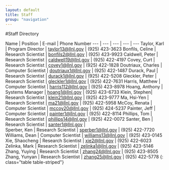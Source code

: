 ```yaml
---
layout: default
title: Staff
group: "navigation"
---
```


#Staff Directory

Name | Position | E-mail | Phone Number
--- | --- | --- | --- | ---
Taylor, Karl | Program Director |	taylor13@llnl.gov |	(925) 423-3623
Bonfils, Celine	| Research Scientist | bonfils2@llnl.gov | (925) 423-9923
Caldwell, Peter	| Research Scientist	| caldwell19@llnl.gov	| (925) 422-4197
Covey, Curt	| Research Scientist	| covey1@llnl.gov	| (925) 422-1828
Doutriaux, Charles	| Computer Scientist	| doutriaux1@llnl.gov	| (925) 422-1487
Durack, Paul	| Research Scientist	| durack1@llnl.gov	| (925) 422-5208
Gleckler, Peter	| Research Scientist	| gleckler1@llnl.gov	| (925) 422-7631
Harris, Matthew	| Computer Scientist	| harris112@llnl.gov	| (925) 423-8978
Hoang, Anthony	| Systems Manager	| hoang1@llnl.gov	| (925) 423-6733
Klein, Stephen| 	Research Scientist	| klein21@llnl.gov	| (925) 423-9777
Ma, Hsi-Yen	| Research Scientist	| ma21@llnl.gov	| (925) 422-5958
McCoy, Renata	| Computer Scientist	| mccoy20@llnl.gov	| (925) 424-5237
Painter, Jeff	| Computer Scientist	| painter1@llnl.gov	| (925) 422-8114
Phillips, Tom	| Research Scientist	| phillips14@llnl.gov	| (925) 422-0072
Santer, Ben	| Research Scientist	| santer1@llnl.gov	|  
Sperber, Ken	| Research Scientist	| sperber1@llnl.gov	| (925) 422-7720
Williams, Dean	| Computer Scientist	| williams13@llnl.gov	| (925) 423-0145
Xie, Shaocheng	| Research Scientist	| xie2@llnl.gov	| (925) 422-6023
Zelinka, Mark	| Research Scientist	| zelinka1@llnl.gov	| (925) 423-5146
Zhang, Yuying	| Research Scientist	| zhang24@llnl.gov	| (925) 423-8505
Zhang, Yunyan	| Research Scientist	| zhang25@llnl.gov	| (925) 422-5778
{: class="table table-striped"}
